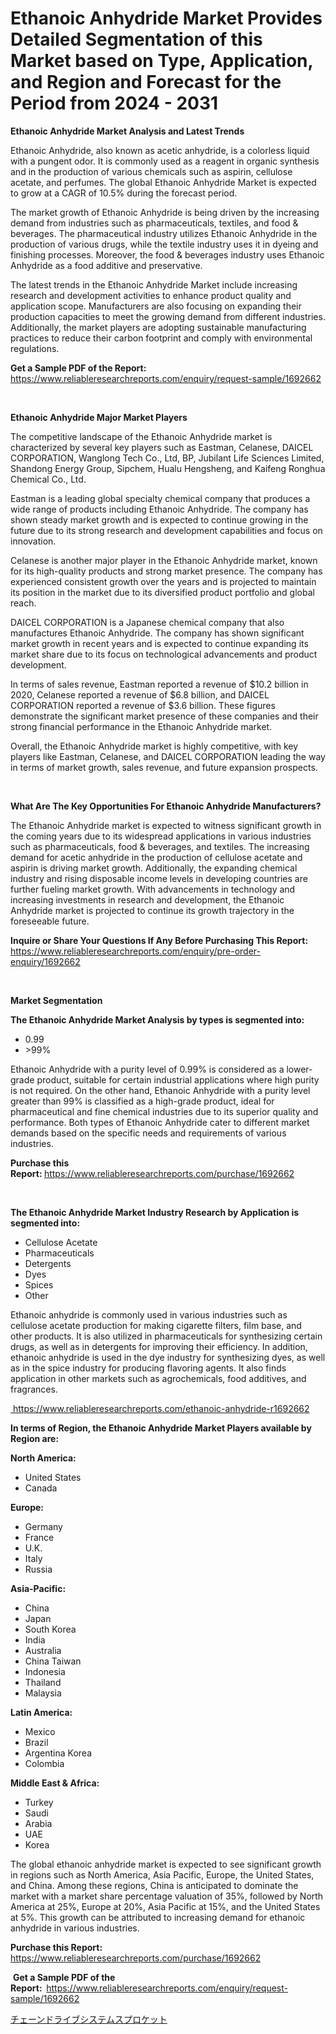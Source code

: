 <p><h1>Ethanoic Anhydride Market Provides Detailed Segmentation of this Market based on Type, Application, and Region and Forecast for the Period from 2024 - 2031</h1></p><p><strong>Ethanoic Anhydride Market Analysis and Latest Trends</strong></p>
<p><p>Ethanoic Anhydride, also known as acetic anhydride, is a colorless liquid with a pungent odor. It is commonly used as a reagent in organic synthesis and in the production of various chemicals such as aspirin, cellulose acetate, and perfumes. The global Ethanoic Anhydride Market is expected to grow at a CAGR of 10.5% during the forecast period.</p><p>The market growth of Ethanoic Anhydride is being driven by the increasing demand from industries such as pharmaceuticals, textiles, and food & beverages. The pharmaceutical industry utilizes Ethanoic Anhydride in the production of various drugs, while the textile industry uses it in dyeing and finishing processes. Moreover, the food & beverages industry uses Ethanoic Anhydride as a food additive and preservative.</p><p>The latest trends in the Ethanoic Anhydride Market include increasing research and development activities to enhance product quality and application scope. Manufacturers are also focusing on expanding their production capacities to meet the growing demand from different industries. Additionally, the market players are adopting sustainable manufacturing practices to reduce their carbon footprint and comply with environmental regulations.</p></p>
<p><strong>Get a Sample PDF of the Report:&nbsp;</strong> <a href="https://www.reliableresearchreports.com/enquiry/request-sample/1692662">https://www.reliableresearchreports.com/enquiry/request-sample/1692662</a></p>
<p>&nbsp;</p>
<p><strong>Ethanoic Anhydride Major Market Players</strong></p>
<p><p>The competitive landscape of the Ethanoic Anhydride market is characterized by several key players such as Eastman, Celanese, DAICEL CORPORATION, Wanglong Tech Co., Ltd, BP, Jubilant Life Sciences Limited, Shandong Energy Group, Sipchem, Hualu Hengsheng, and Kaifeng Ronghua Chemical Co., Ltd. </p><p>Eastman is a leading global specialty chemical company that produces a wide range of products including Ethanoic Anhydride. The company has shown steady market growth and is expected to continue growing in the future due to its strong research and development capabilities and focus on innovation. </p><p>Celanese is another major player in the Ethanoic Anhydride market, known for its high-quality products and strong market presence. The company has experienced consistent growth over the years and is projected to maintain its position in the market due to its diversified product portfolio and global reach. </p><p>DAICEL CORPORATION is a Japanese chemical company that also manufactures Ethanoic Anhydride. The company has shown significant market growth in recent years and is expected to continue expanding its market share due to its focus on technological advancements and product development. </p><p>In terms of sales revenue, Eastman reported a revenue of $10.2 billion in 2020, Celanese reported a revenue of $6.8 billion, and DAICEL CORPORATION reported a revenue of $3.6 billion. These figures demonstrate the significant market presence of these companies and their strong financial performance in the Ethanoic Anhydride market. </p><p>Overall, the Ethanoic Anhydride market is highly competitive, with key players like Eastman, Celanese, and DAICEL CORPORATION leading the way in terms of market growth, sales revenue, and future expansion prospects.</p></p>
<p>&nbsp;</p>
<p><strong>What Are The Key Opportunities For Ethanoic Anhydride Manufacturers?</strong></p>
<p><p>The Ethanoic Anhydride market is expected to witness significant growth in the coming years due to its widespread applications in various industries such as pharmaceuticals, food & beverages, and textiles. The increasing demand for acetic anhydride in the production of cellulose acetate and aspirin is driving market growth. Additionally, the expanding chemical industry and rising disposable income levels in developing countries are further fueling market growth. With advancements in technology and increasing investments in research and development, the Ethanoic Anhydride market is projected to continue its growth trajectory in the foreseeable future.</p></p>
<p><strong>Inquire or Share Your Questions If Any Before Purchasing This Report:</strong> <a href="https://www.reliableresearchreports.com/enquiry/pre-order-enquiry/1692662">https://www.reliableresearchreports.com/enquiry/pre-order-enquiry/1692662</a></p>
<p>&nbsp;</p>
<p><strong>Market Segmentation</strong></p>
<p><strong>The Ethanoic Anhydride Market Analysis by types is segmented into:</strong></p>
<p><ul><li>0.99</li><li>>99%</li></ul></p>
<p><p>Ethanoic Anhydride with a purity level of 0.99% is considered as a lower-grade product, suitable for certain industrial applications where high purity is not required. On the other hand, Ethanoic Anhydride with a purity level greater than 99% is classified as a high-grade product, ideal for pharmaceutical and fine chemical industries due to its superior quality and performance. Both types of Ethanoic Anhydride cater to different market demands based on the specific needs and requirements of various industries.</p></p>
<p><strong>Purchase this Report:&nbsp;</strong><a href="https://www.reliableresearchreports.com/purchase/1692662">https://www.reliableresearchreports.com/purchase/1692662</a></p>
<p>&nbsp;</p>
<p><strong>The Ethanoic Anhydride Market Industry Research by Application is segmented into:</strong></p>
<p><ul><li>Cellulose Acetate</li><li>Pharmaceuticals</li><li>Detergents</li><li>Dyes</li><li>Spices</li><li>Other</li></ul></p>
<p><p>Ethanoic anhydride is commonly used in various industries such as cellulose acetate production for making cigarette filters, film base, and other products. It is also utilized in pharmaceuticals for synthesizing certain drugs, as well as in detergents for improving their efficiency. In addition, ethanoic anhydride is used in the dye industry for synthesizing dyes, as well as in the spice industry for producing flavoring agents. It also finds application in other markets such as agrochemicals, food additives, and fragrances.</p></p>
<p><a href="https://www.reliableresearchreports.com/ethanoic-anhydride-r1692662">&nbsp;https://www.reliableresearchreports.com/ethanoic-anhydride-r1692662</a></p>
<p><strong>In terms of Region, the Ethanoic Anhydride Market Players available by Region are:</strong></p>
<p>
    <p> <strong> North America: </strong>
        <ul>
            <li>United States</li>
            <li>Canada</li>
        </ul>
        </p> 
    <p> <strong> Europe: </strong>
        <ul>
            <li>Germany</li>
            <li>France</li>
            <li>U.K.</li>
            <li>Italy</li>
            <li>Russia</li>
        </ul>
        </p> 
    <p> <strong> Asia-Pacific: </strong>
        <ul>
            <li>China</li>
            <li>Japan</li>
            <li>South Korea</li>
            <li>India</li>
            <li>Australia</li>
            <li>China Taiwan</li>
            <li>Indonesia</li>
            <li>Thailand</li>
            <li>Malaysia</li>
        </ul>
        </p> 
    <p> <strong> Latin America: </strong>
        <ul>
            <li>Mexico</li>
            <li>Brazil</li>
            <li>Argentina Korea</li>
            <li>Colombia</li>
        </ul>
        </p> 
    <p> <strong> Middle East & Africa: </strong>
        <ul>
            <li>Turkey</li>
            <li>Saudi</li>
            <li>Arabia</li>
            <li>UAE</li>
            <li>Korea</li>
        </ul>
    </p>
    </p>
<p><p>The global ethanoic anhydride market is expected to see significant growth in regions such as North America, Asia Pacific, Europe, the United States, and China. Among these regions, China is anticipated to dominate the market with a market share percentage valuation of 35%, followed by North America at 25%, Europe at 20%, Asia Pacific at 15%, and the United States at 5%. This growth can be attributed to increasing demand for ethanoic anhydride in various industries.</p></p>
<p><strong>Purchase this Report: </strong><a href="https://www.reliableresearchreports.com/purchase/1692662">https://www.reliableresearchreports.com/purchase/1692662</a></p>
<p>&nbsp;<strong>Get a Sample PDF of the Report:&nbsp;&nbsp;</strong><a href="https://www.reliableresearchreports.com/enquiry/request-sample/1692662">https://www.reliableresearchreports.com/enquiry/request-sample/1692662</a></p>
<p><strong></strong></p>
<p><p><a href="https://medium.com/@laceyzemlak1/%E3%83%81%E3%82%A7%E3%83%BC%E3%83%B3%E9%A7%86%E5%8B%95%E3%82%B7%E3%82%B9%E3%83%86%E3%83%A0%E3%82%B9%E3%83%97%E3%83%AD%E3%82%B1%E3%83%83%E3%83%88%E5%B8%82%E5%A0%B4-%E5%B8%82%E5%A0%B4cagr-%E5%B8%82%E5%A0%B4%E3%83%88%E3%83%AC%E3%83%B3%E3%83%89-%E3%81%8A%E3%82%88%E3%81%B3%E6%88%90%E9%95%B7%E6%88%A6%E7%95%A5%E3%81%AB%E9%96%A2%E3%81%99%E3%82%8B%E3%82%A4%E3%83%B3%E3%82%B5%E3%82%A4%E3%83%88-dfd881108162">チェーンドライブシステムスプロケット</a></p></p>